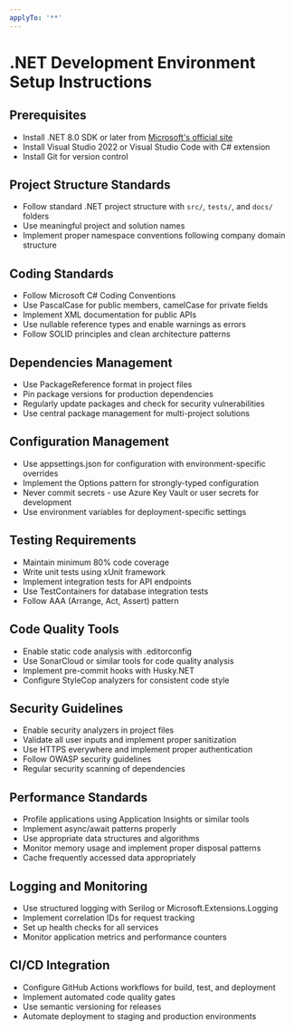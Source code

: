 ```yaml
---
applyTo: '**'
---
```

# .NET Development Environment Setup Instructions

## Prerequisites
- Install .NET 8.0 SDK or later from [Microsoft's official site](https://dotnet.microsoft.com/download)
- Install Visual Studio 2022 or Visual Studio Code with C# extension
- Install Git for version control

## Project Structure Standards
- Follow standard .NET project structure with `src/`, `tests/`, and `docs/` folders
- Use meaningful project and solution names
- Implement proper namespace conventions following company domain structure

## Coding Standards
- Follow Microsoft C# Coding Conventions
- Use PascalCase for public members, camelCase for private fields
- Implement XML documentation for public APIs
- Use nullable reference types and enable warnings as errors
- Follow SOLID principles and clean architecture patterns

## Dependencies Management
- Use PackageReference format in project files
- Pin package versions for production dependencies
- Regularly update packages and check for security vulnerabilities
- Use central package management for multi-project solutions

## Configuration Management
- Use appsettings.json for configuration with environment-specific overrides
- Implement the Options pattern for strongly-typed configuration
- Never commit secrets - use Azure Key Vault or user secrets for development
- Use environment variables for deployment-specific settings

## Testing Requirements
- Maintain minimum 80% code coverage
- Write unit tests using xUnit framework
- Implement integration tests for API endpoints
- Use TestContainers for database integration tests
- Follow AAA (Arrange, Act, Assert) pattern

## Code Quality Tools
- Enable static code analysis with .editorconfig
- Use SonarCloud or similar tools for code quality analysis
- Implement pre-commit hooks with Husky.NET
- Configure StyleCop analyzers for consistent code style

## Security Guidelines
- Enable security analyzers in project files
- Validate all user inputs and implement proper sanitization
- Use HTTPS everywhere and implement proper authentication
- Follow OWASP security guidelines
- Regular security scanning of dependencies

## Performance Standards
- Profile applications using Application Insights or similar tools
- Implement async/await patterns properly
- Use appropriate data structures and algorithms
- Monitor memory usage and implement proper disposal patterns
- Cache frequently accessed data appropriately

## Logging and Monitoring
- Use structured logging with Serilog or Microsoft.Extensions.Logging
- Implement correlation IDs for request tracking
- Set up health checks for all services
- Monitor application metrics and performance counters

## CI/CD Integration
- Configure GitHub Actions workflows for build, test, and deployment
- Implement automated code quality gates
- Use semantic versioning for releases
- Automate deployment to staging and production environments 